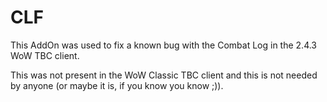 # CLF

This AddOn was used to fix a known bug with the Combat Log in the 2.4.3 WoW TBC client.

This was not present in the WoW Classic TBC client and this is not needed by anyone (or maybe it is, if you know you know ;)).
